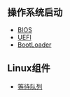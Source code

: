 ## 操作系统启动
- [BIOS](boot.md#bios)
- [UEFI](boot.md#uefi)
- [BootLoader](boot.md#bootloader)

## Linux组件
- [等待队列](linux.md#wait_queue)
